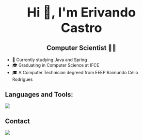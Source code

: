 <div align="center">

<h1 style="font-size: 3em;">Hi 👋, I'm Erivando Castro</h1>

## Computer Scientist 🧑‍💻


</div>

- 🌱 Currently studying Java and Spring
- 🎓 Graduating in Computer Science at IFCE  
- 🎓 A Computer Technician degreed from EEEP Raimundo Célio Rodrigues
  

## Languages and Tools:
<a href="https://skillicons.dev">
    <img src="https://skillicons.dev/icons?i=java,spring,js,html,css,py,c,mysql,angular" />
</a>

## Contact
<a href="mailto:erivandocb@gmail.com">
    <img src="https://skillicons.dev/icons?i=gmail" />
</a>



